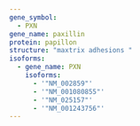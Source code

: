 ```yaml
---
gene_symbol:
  - PXN
gene_name: paxillin
protein: papillon
structure: "maxtrix adhesions "
isoforms:
  - gene_name: PXN
    isoforms:
      - '"NM_002859"'
      - '"NM_001080855"'
      - '"NM_025157"'
      - '"NM_001243756"'
---
```

